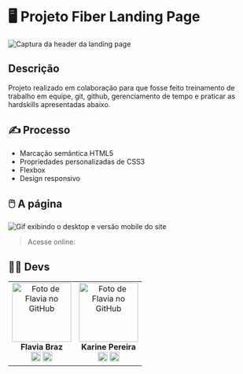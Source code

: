 # 🖥️ Projeto Fiber Landing Page

<img src="src/img/captura-header" alt="Captura da header da landing page">



## Descrição
Projeto realizado em colaboração para que fosse feito treinamento de trabalho em equipe, git, github, gerenciamento de tempo e praticar as hardskills apresentadas abaixo.



## ✍️ Processo
- Marcação semântica HTML5
- Propriedades personalizadas de CSS3
- Flexbox  
- Design responsivo
    


## 🖱️ A página
<img src="src/img/designer-desktop-e-responsivo.gif" alt="Gif exibindo o desktop e versão mobile do site">   

> Acesse online: 

 

## 👩‍💻 Devs
<table align="center">
  <tr>
    <td align="center">
      <div>
        <img src="https://avatars.githubusercontent.com/u/78583429?v=4" width="120px;" alt="Foto de Flavia no GitHub"/><br>
          <b> Flavia Braz </b><br>
            <a href="https://www.linkedin.com/in/flavialbraz/" alt="Linkedin"><img src="https://img.shields.io/badge/LinkedIn-0077B5?style=for-the-badge&logo=linkedin&logoColor=white"/ height="20"></a>
            <a href="https://github.com/flavialbraz" alt="Linkedin"><img src="https://img.shields.io/badge/GitHub-100000?style=for-the-badge&logo=github&logoColor=white" height="20"></a>
      </div>
    </td>
    <td align="center">
      <div>
        <img src="https://avatars.githubusercontent.com/u/114251625?v=4" width="120px;" alt="Foto de Flavia no GitHub"/><br>
          <b> Karine Pereira </b><br>
            <a href="https://www.linkedin.com/in/devkarine/" alt="Linkedin"><img src="https://img.shields.io/badge/LinkedIn-0077B5?style=for-the-badge&logo=linkedin&logoColor=white"/ height="20"></a>
            <a href="https://github.com/devkarine" alt="Linkedin"><img src="https://img.shields.io/badge/GitHub-100000?style=for-the-badge&logo=github&logoColor=white" height="20"></a>
      </div>
    </td>
  </tr>
</table>